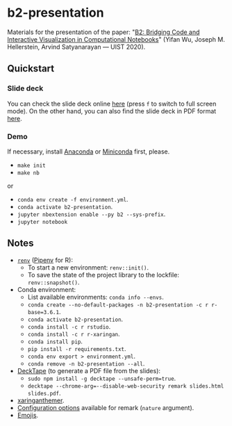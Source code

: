 # b2-presentation

Materials for the presentation of the paper: "[B2: Bridging Code and Interactive Visualization in Computational Notebooks](http://vis.mit.edu/pubs/b2)" (Yifan Wu, Joseph M. Hellerstein, Arvind Satyanarayan — UIST 2020).

## Quickstart

### Slide deck

You can check the slide deck online [here](https://joaopalmeiro.github.io/b2-presentation/slides) (press `f` to switch to full screen mode). On the other hand, you can also find the slide deck in PDF format [here](https://github.com/joaopalmeiro/b2-presentation/blob/master/docs/slides.pdf).

### Demo

If necessary, install [Anaconda](https://docs.anaconda.com/anaconda/install/) or [Miniconda](https://docs.conda.io/en/latest/miniconda.html) first, please.

- `make init`
- `make nb`

or

- `conda env create -f environment.yml`.
- `conda activate b2-presentation`.
- `jupyter nbextension enable --py b2 --sys-prefix`.
- `jupyter notebook`

## Notes

- [`renv`](https://rstudio.github.io/renv/articles/renv.html) ([Pipenv](https://github.com/pypa/pipenv) for R):
  - To start a new environment: `renv::init()`.
  - To save the state of the project library to the lockfile: `renv::snapshot()`.
- Conda environment:
  - List available environments: `conda info --envs`.
  - `conda create --no-default-packages -n b2-presentation -c r r-base=3.6.1`.
  - `conda activate b2-presentation`.
  - `conda install -c r rstudio`.
  - `conda install -c r r-xaringan`.
  - `conda install pip`.
  - `pip install -r requirements.txt`.
  - `conda env export > environment.yml`.
  - `conda remove -n b2-presentation --all`.
- [DeckTape](https://github.com/astefanutti/decktape) (to generate a PDF file from the slides):
  - `sudo npm install -g decktape --unsafe-perm=true`.
  - `decktape --chrome-arg=--disable-web-security remark slides.html slides.pdf`.
- [xaringanthemer](https://pkg.garrickadenbuie.com/xaringanthemer/index.html).
- [Configuration options](https://github.com/gnab/remark/wiki/Configuration) available for remark (`nature` argument).
- [Emojis](https://www.w3schools.com/charsets/ref_emoji.asp).
